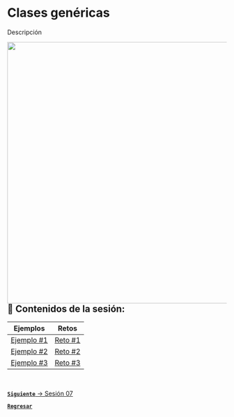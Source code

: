 # Clases genéricas

Descripción

<img align="right" src="https://user-images.githubusercontent.com/110350110/235718823-5583c843-3319-4644-8293-b99feaee1afe.png" width="600"/>

## :bookmark_tabs: Contenidos de la sesión:

| **Ejemplos**                           | **Retos**                     |
|----------------------------------------|-------------------------------|
| [Ejemplo #1](./work/Ejemplos/Ejemplo1) | [Reto #1](./work/Retos/Reto1) |
| [Ejemplo #2](./work/Ejemplos/Ejemplo2) | [Reto #2](./work/Retos/Reto2) |
| [Ejemplo #3](./work/Ejemplos/Ejemplo3) | [Reto #3](./work/Retos/Reto3) |

<br>

[**`Siguiente`** -> Sesión 07](../Sesion7)

[**`Regresar`**](../../../)
